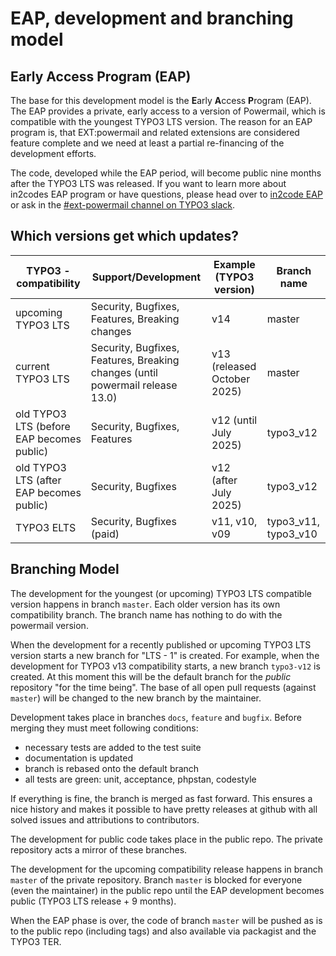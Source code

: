 # EAP, development and branching model

## Early Access Program (EAP)

The base for this development model is the **E**arly **A**ccess **P**rogram (EAP). The EAP provides a private, early
access to a version of Powermail, which is compatible with the youngest TYPO3 LTS version. The reason for an EAP program
is, that EXT:powermail and related extensions are considered feature complete and we need at least a partial
re-financing of the development efforts.

The code, developed while the EAP period, will become public nine months after the TYPO3 LTS was released. If you want
to learn more about in2codes EAP program or have questions, please head over to
[in2code EAP](https://www.in2code.de/en/agency/typo3-extensions/early-access-program/) or ask in the
[#ext-powermail channel on TYPO3 slack](https://typo3.slack.com/archives/C06P2DQG2).


## Which versions get which updates?

| TYPO3 - compatibility                     | Support/Development                                                           | Example (TYPO3 version)     | Branch name          |
|-------------------------------------------|-------------------------------------------------------------------------------|-----------------------------|----------------------|
| upcoming TYPO3 LTS                        | Security, Bugfixes, Features, Breaking changes                                | v14                         | master               |
| current TYPO3 LTS                         | Security, Bugfixes, Features, Breaking changes (until powermail release 13.0) | v13 (released October 2025) | master               |
| old TYPO3 LTS (before EAP becomes public) | Security, Bugfixes, Features                                                  | v12 (until July 2025)       | typo3_v12            |
| old TYPO3 LTS (after EAP becomes public)  | Security, Bugfixes                                                            | v12 (after July 2025)       | typo3_v12            |
| TYPO3 ELTS                                | Security, Bugfixes (paid)                                                     | v11, v10, v09               | typo3_v11, typo3_v10 |

## Branching Model

The development for the youngest (or upcoming) TYPO3 LTS compatible version happens in branch `master`. Each older
version has its own compatibility branch. The branch name has nothing to do with the powermail version.

When the development for a recently published or upcoming TYPO3 LTS version starts a new branch for "LTS - 1" is
created. For example, when the development for TYPO3 v13 compatibility starts, a new branch `typo3-v12` is created.
At this moment this will be the default branch for the *public* repository "for the time being". The base of all open
pull requests (against `master`) will be changed to the new branch by the maintainer.

Development takes place in branches `docs`, `feature` and `bugfix`. Before merging they must meet following conditions:

- necessary tests are added to the test suite
- documentation is updated
- branch is rebased onto the default branch
- all tests are green: unit, acceptance, phpstan, codestyle

If everything is fine, the branch is merged as fast forward. This ensures a nice history and makes it possible to have
pretty releases at github with all solved issues and attributions to contributors.

The development for public code takes place in the public repo. The private repository acts a mirror of these branches.

The development for the upcoming compatibility release happens in branch `master` of the private repository. Branch
`master` is blocked for everyone (even the maintainer) in the public repo until the EAP development becomes public
(TYPO3 LTS release + 9 months).

When the EAP phase is over, the code of branch `master` will be pushed as is to the public repo (including tags) and
also available via packagist and the TYPO3 TER.



